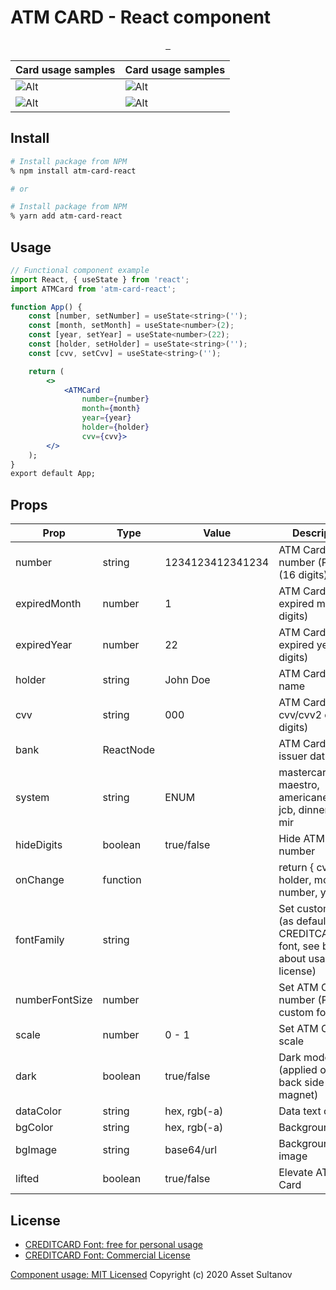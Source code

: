 # ATM CARD - React component

<p align="center">
  <a aria-label="NPM version" href="https://www.npmjs.com/package/atm-card-react">
    <img alt="" src="https://badgen.net/npm/v/atm-card-react"/>
  </a>
  <a aria-label="Downloads" href="https://npm-stat.com/charts.html?package=atm-card-react">
    <img alt="" src="https://badgen.net/npm/dw/atm-card-react"/>
  </a>
  <a aria-label="License" href="https://github.com/Assenti/atm-card-react/blob/master/LICENSE">
    <img alt="" src="https://badgen.net/npm/license/atm-card-react"/>
  </a>
</p>

|  Card usage samples | Card usage samples  |  
| - | - | 
| ![Alt](https://i.ibb.co/NnZBvT8/Screen-Shot-2020-05-16-at-23-25-19.png) | ![Alt](https://i.ibb.co/dMFHNrX/Screen-Shot-2020-05-16-at-23-25-33.png) 
| ![Alt](https://i.ibb.co/h99PGJc/Screen-Shot-2020-05-17-at-01-17-25.png) | ![Alt](https://i.ibb.co/3sPsGb5/Screen-Shot-2020-05-16-at-23-25-43.png) |


## Install
```bash
# Install package from NPM
% npm install atm-card-react

# or

# Install package from NPM
% yarn add atm-card-react
```

## Usage
```jsx
// Functional component example
import React, { useState } from 'react';
import ATMCard from 'atm-card-react';

function App() {
    const [number, setNumber] = useState<string>('');
    const [month, setMonth] = useState<number>(2);
    const [year, setYear] = useState<number>(22);
    const [holder, setHolder] = useState<string>('');
    const [cvv, setCvv] = useState<string>('');

    return (
        <>
            <ATMCard
                number={number}
                month={month}
                year={year}
                holder={holder}
                cvv={cvv}>
        </>
    );
}
export default App;
```

## Props
| Prop | Type | Value | Description |
| --- | --- | --- | --- |
| number | string | 1234123412341234 | ATM Card number (PAN) (16 digits) |
| expiredMonth | number | 1 |ATM Card expired month (2 digits)|
| expiredYear | number | 22 | ATM Card expired year (2 digits)|
| holder | string | John Doe |ATM Card holder name |
| cvv | string | 000 | ATM Card cvv/cvv2 code (3 digits)|
| bank | ReactNode | | ATM Card bank issuer data |
| system | string | ENUM | mastercard, visa, maestro, americanexpress, jcb, dinnersclub, mir | ATM Card payment system |
| hideDigits | boolean | true/false | Hide ATM Card number |
| onChange | function | | return { cvv, holder, month, number, year } |
| fontFamily | string | | Set custom Font (as default used CREDITCARD font, see below about usage license) |
| numberFontSize | number | | Set ATM Card number (PAN) custom font size |
| scale | number | 0 - 1 | Set ATM Card scale |
| dark | boolean | true/false | Dark mode (applied only for back side magnet) |
| dataColor | string | hex, rgb(-a) | Data text color |
| bgColor | string | hex, rgb(-a) | Background color |
| bgImage | string | base64/url | Background image |
| lifted | boolean | true/false | Elevate ATM Card |

## License

- [CREDITCARD Font: free for personal usage](https://www.1001freefonts.com/credit-card.font)
- [CREDITCARD Font: Commercial License](http://www.k-type.com/fonts/credit-card/)

[Component usage: MIT Licensed](/LICENSE)
Copyright (c) 2020 Asset Sultanov